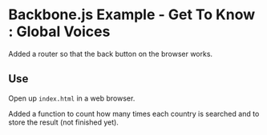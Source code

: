 Backbone.js Example - Get To Know : Global Voices
=================================================

Added a router so that the back button on the browser works.

Use
---

Open up `index.html` in a web browser.

Added a function to count how many times each country is searched and to store
the result (not finished yet).
